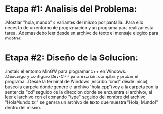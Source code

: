 # Etapa #1: Analisis del Problema:
 
   .Mostrar "hola, mundo" o variantes del mismo por pantalla.
   .Para ello necesito de un entorno de programacion y un programa para realizar esta tarea.
   .Ademas debo leer desde un archivo de texto el mensaje elegido para mostrar.
  
# Etapa #2: Diseño de la Solucion:
  
   .Instalo el entorno MinGW para programar c++ en Windows.  
   .Descargo y configuro Dev-C++ para escribir, compilar y probar el programa.
   .Desde la terminal de Windows (escribo "cmd" desde inicio), busco la carpeta donde genere el archivo "hola.cpp"(voy a la carpeta con la    sentencia "cd" seguido de la direccion donde se encuentra el archivo), al leer el archivo con el comando "type" seguido del nombre del archivo "HolaMundo.txt" se genera un archivo de texto que muestra "Hola, Mundo!" dentro del mismo.

